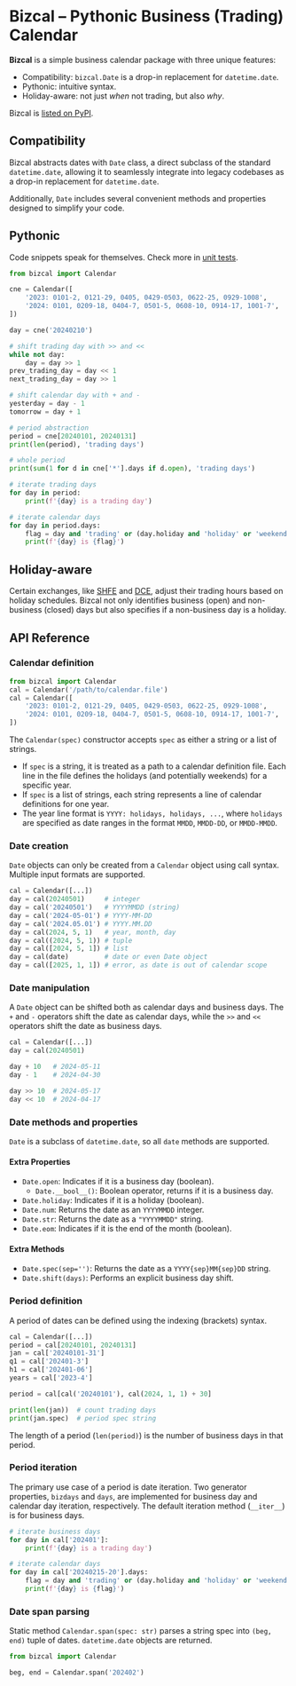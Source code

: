 # Bizcal – Pythonic Business (Trading) Calendar

**Bizcal** is a simple business calendar package with three unique features:

- Compatibility: `bizcal.Date` is a drop-in replacement for `datetime.date`.
- Pythonic: intuitive syntax.
- Holiday-aware: not just *when* not trading, but also *why*.

Bizcal is [listed on PyPI](https://pypi.org/project/bizcal/).

## Compatibility

Bizcal abstracts dates with `Date` class, a direct subclass of the standard
`datetime.date`, allowing it to seamlessly integrate into legacy codebases as
a drop-in replacement for `datetime.date`.

Additionally, `Date` includes several convenient methods and properties designed to simplify your code.

## Pythonic

Code snippets speak for themselves.  Check more in [unit tests](./test/basic.py).

```python
from bizcal import Calendar

cne = Calendar([
    '2023: 0101-2, 0121-29, 0405, 0429-0503, 0622-25, 0929-1008',
    '2024: 0101, 0209-18, 0404-7, 0501-5, 0608-10, 0914-17, 1001-7',
])

day = cne('20240210')

# shift trading day with >> and <<
while not day:
    day = day >> 1
prev_trading_day = day << 1
next_trading_day = day >> 1

# shift calendar day with + and -
yesterday = day - 1
tomorrow = day + 1

# period abstraction
period = cne[20240101, 20240131]
print(len(period), 'trading days')

# whole period
print(sum(1 for d in cne['*'].days if d.open), 'trading days')

# iterate trading days
for day in period:
    print(f'{day} is a trading day')

# iterate calendar days
for day in period.days:
    flag = day and 'trading' or (day.holiday and 'holiday' or 'weekend')
    print(f'{day} is {flag}')
```

## Holiday-aware

Certain exchanges, like [SHFE](https://tsite.shfe.com.cn/eng/) and [DCE](http://www.dce.com.cn/DCE/), adjust their trading hours based on holiday
schedules. Bizcal not only identifies business (open) and non-business
(closed) days but also specifies if a non-business day is a holiday.

## API Reference

### Calendar definition

```python
from bizcal import Calendar
cal = Calendar('/path/to/calendar.file')
cal = Calendar([
    '2023: 0101-2, 0121-29, 0405, 0429-0503, 0622-25, 0929-1008',
    '2024: 0101, 0209-18, 0404-7, 0501-5, 0608-10, 0914-17, 1001-7',
])
```

The `Calendar(spec)` constructor accepts `spec` as either a string or a list
of strings.

- If `spec` is a string, it is treated as a path to a calendar definition
  file. Each line in the file defines the holidays (and potentially weekends)
  for a specific year.
- If `spec` is a list of strings, each string represents a line of calendar
  definitions for one year.
- The year line format is `YYYY: holidays, holidays, ...`, where `holidays`
  are specified as date ranges in the format `MMDD`, `MMDD-DD`, or
  `MMDD-MMDD`.

### Date creation

`Date` objects can only be created from a `Calendar` object using call
syntax. Multiple input formats are supported.

```python
cal = Calendar([...])
day = cal(20240501)     # integer
day = cal('20240501')   # YYYYMMDD (string)
day = cal('2024-05-01') # YYYY-MM-DD
day = cal('2024.05.01') # YYYY.MM.DD
day = cal(2024, 5, 1)   # year, month, day
day = cal((2024, 5, 1)) # tuple
day = cal([2024, 5, 1]) # list
day = cal(date)         # date or even Date object
day = cal([2025, 1, 1]) # error, as date is out of calendar scope
```

### Date manipulation

A `Date` object can be shifted both as calendar days and business days. The
`+` and `-` operators shift the date as calendar days, while the `>>` and `<<`
operators shift the date as business days.

```python
cal = Calendar([...])
day = cal(20240501)

day + 10   # 2024-05-11
day - 1    # 2024-04-30

day >> 10  # 2024-05-17
day << 10  # 2024-04-17
```

### Date methods and properties

`Date` is a subclass of `datetime.date`, so all `date` methods are supported.

#### Extra Properties

- `Date.open`: Indicates if it is a business day (boolean).
  - `Date.__bool__()`: Boolean operator, returns if it is a business day.
- `Date.holiday`: Indicates if it is a holiday (boolean).
- `Date.num`: Returns the date as an `YYYYMMDD` integer.
- `Date.str`: Returns the date as a `"YYYYMMDD"` string.
- `Date.eom`: Indicates if it is the end of the month (boolean).

#### Extra Methods

- `Date.spec(sep='')`: Returns the date as a `YYYY{sep}MM{sep}DD` string.
- `Date.shift(days)`: Performs an explicit business day shift.

### Period definition

A period of dates can be defined using the indexing (brackets) syntax.

```python
cal = Calendar([...])
period = cal[20240101, 20240131]
jan = cal['20240101-31']
q1 = cal['202401-3']
h1 = cal['202401-06']
years = cal['2023-4']

period = cal[cal('20240101'), cal(2024, 1, 1) + 30]

print(len(jan))  # count trading days
print(jan.spec)  # period spec string
```

The length of a period (`len(period)`) is the number of business days in that
period.

### Period iteration

The primary use case of a period is date iteration. Two generator properties,
`bizdays` and `days`, are implemented for business day and calendar day
iteration, respectively. The default iteration method (`__iter__`) is for
business days.

```python
# iterate business days
for day in cal['202401']:
    print(f'{day} is a trading day')

# iterate calendar days
for day in cal['20240215-20'].days:
    flag = day and 'trading' or (day.holiday and 'holiday' or 'weekend')
    print(f'{day} is {flag}')
```
### Date span parsing

Static method `Calendar.span(spec: str)` parses a string spec into
`(beg, end)` tuple of dates.  `datetime.date` objects are returned.

```python
from bizcal import Calendar

beg, end = Calendar.span('202402')
```
